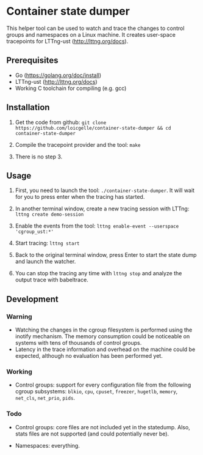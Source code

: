 # Container state dumper

This helper tool can be used to watch and trace the changes to control groups and namespaces on a Linux machine. It creates user-space tracepoints for LTTng-ust (http://lttng.org/docs).

## Prerequisites

- Go (https://golang.org/doc/install)
- LTTng-ust (http://lttng.org/docs)
- Working C toolchain for compiling (e.g. gcc)

## Installation

1. Get the code from github: `git clone https://github.com/loicgelle/container-state-dumper && cd container-state-dumper`

2. Compile the tracepoint provider and the tool: `make`

3. There is no step 3.

## Usage

1. First, you need to launch the tool: `./container-state-dumper`. It will wait for you to press enter when the tracing has started.

2. In another terminal window, create a new tracing session with LTTng: `lttng create demo-session`

3. Enable the events from the tool: `lttng enable-event --userspace 'cgroup_ust:*'`

4. Start tracing: `lttng start`

5. Back to the original terminal window, press Enter to start the state dump and launch the watcher.

6. You can stop the tracing any time with `lttng stop` and analyze the output trace with babeltrace.

## Development

### Warning

- Watching the changes in the cgroup filesystem is performed using the inotify mechanism. The memory consumption could be noticeable on systems with tens of thousands of control groups.
- Latency in the trace information and overhead on the machine could be expected, although no evaluation has been performed yet.

### Working

- Control groups: support for every configuration file from the following cgroup subsystems: `blkio`, `cpu`, `cpuset`, `freezer`, `hugetlb`, `memory`, `net_cls`, `net_prio`, `pids`.

### Todo

- Control groups: core files are not included yet in the statedump. Also, stats files are not supported (and could potentially never be).

- Namespaces: everything.